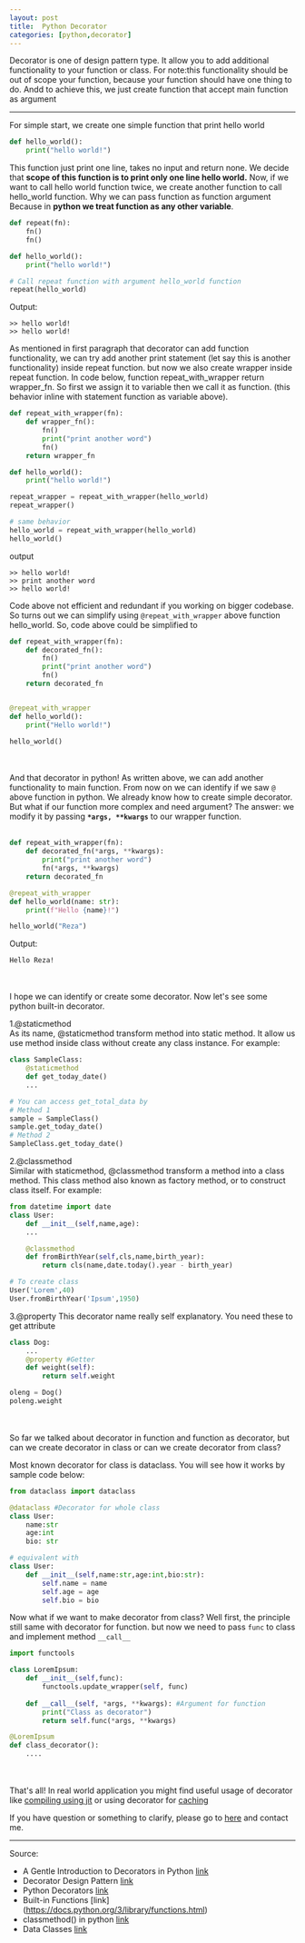 ```yaml
---
layout: post
title:  Python Decorator
categories: [python,decorator]
---
```


Decorator is one of design pattern type. It allow you to add additional functionality to your function or class. For note:this functionality should be out of scope your function, because your function should have one thing to do. Andd to achieve this, we just create function that accept main function as argument

---

For simple start, we create one simple function that print hello world

```python
def hello_world():
    print("hello world!")
```

This function just print one line, takes no input and return none. We decide that **scope of this function is to print only one line hello world.** Now, if we want to call hello world function twice, we create another function to call hello_world function. Why we can pass function as function argument Because in **python we treat function as any other variable**.

```python
def repeat(fn):
    fn()
    fn()

def hello_world():
    print("hello world!")

# Call repeat function with argument hello_world function
repeat(hello_world)
```

Output:

```output
>> hello world!
>> hello world!
```

As mentioned in first paragraph that decorator can add function functionality, we can try add another print statement (let say this is another functionality) inside repeat function. but now we also create wrapper inside repeat function. In code below, function repeat_with_wrapper return wrapper_fn. So first we assign it to variable then we call it as function. (this behavior inline with statement function as variable above).

```python
def repeat_with_wrapper(fn):
    def wrapper_fn():
        fn()
        print("print another word")
        fn()
    return wrapper_fn

def hello_world():
    print("hello world!")

repeat_wrapper = repeat_with_wrapper(hello_world) 
repeat_wrapper()

# same behavior
hello_world = repeat_with_wrapper(hello_world) 
hello_world()
```

output

```output
>> hello world!
>> print another word
>> hello world!
```

Code above not efficient and redundant if you working on bigger codebase. So turns out we can simplify using `@repeat_with_wrapper` above function hello_world. So, code above could be simplified to

```python
def repeat_with_wrapper(fn):
    def decorated_fn():
        fn()
        print("print another word")
        fn()
    return decorated_fn


@repeat_with_wrapper
def hello_world():
    print("Hello world!")

hello_world()
```

&nbsp;  
&nbsp;  
And that decorator in python! As written above, we can add another functionality to main function. From now on we can identify if we saw `@` above function in python. We already know how to create simple decorator. But what if our function more complex and need argument? The answer: we modify it by passing
**`*args, **kwargs`** to our wrapper function.  
&nbsp;  

```python
def repeat_with_wrapper(fn):
    def decorated_fn(*args, **kwargs):
        print("print another word")
        fn(*args, **kwargs)
    return decorated_fn

@repeat_with_wrapper
def hello_world(name: str):
    print(f"Hello {name}!")

hello_world("Reza")
```

Output:

```output
Hello Reza!
```

&nbsp;  
&nbsp;  
I hope we can identify or create some decorator. Now let's see some python built-in decorator.

1.@staticmethod  
As its name, @staticmethod transform method into static method. It allow us use method inside class without create any class instance. For example:

```python
class SampleClass:
    @staticmethod
    def get_today_date()
    ...

# You can access get_total_data by
# Method 1
sample = SampleClass()
sample.get_today_date()
# Method 2
SampleClass.get_today_date()
```

2.@classmethod  
Similar with staticmethod, @classmethod transform a method into a class method. This class method also known as factory method, or to construct class itself. For example:

```python
from datetime import date
class User:
    def __init__(self,name,age):
    ...

    @classmethod
    def fromBirthYear(self,cls,name,birth_year):
        return cls(name,date.today().year - birth_year) 

# To create class
User('Lorem',40)
User.fromBirthYear('Ipsum',1950)
```

3.@property
This decorator name really self explanatory. You need these to get attribute

```python
class Dog:
    ...
    @property #Getter
    def weight(self):
        return self.weight

oleng = Dog()
poleng.weight
```

&nbsp;  
&nbsp;  
So far we talked about decorator in function and function as decorator, but can we create decorator in class or can we create decorator from class?

Most known decorator for class is dataclass. You will see how it works by sample code below:

```python
from dataclass import dataclass

@dataclass #Decorator for whole class
class User:
    name:str
    age:int
    bio: str

# equivalent with
class User:
    def __init__(self,name:str,age:int,bio:str):
        self.name = name
        self.age = age
        self.bio = bio
```

Now what if we want to make decorator from class? Well first, the principle still same with decorator for function. but now we need to pass `func` to class and implement method `__call__`

```python
import functools

class LoremIpsum:
    def __init__(self,func):
        functools.update_wrapper(self, func)
    
    def __call__(self, *args, **kwargs): #Argument for function
        print("Class as decorator")
        return self.func(*args, **kwargs)

@LoremIpsum
def class_decorator():
    ....
```

&nbsp;  
&nbsp;  
That's all! In real world application you might find useful usage of decorator like [compiling using jit](https://numba.pydata.org/numba-doc/latest/user/jit.html) or using decorator for [caching](https://docs.python.org/3/library/functools.html)

If you have question or something to clarify, please go to [here](https://rzsgrt.github.io/about/) and contact me.

---

Source:  

- A Gentle Introduction to Decorators in Python [link](https://machinelearningmastery.com/a-gentle-introduction-to-decorators-in-python/)  
- Decorator Design Pattern [link](https://sourcemaking.com/design_patterns/decorator)  
- Python Decorators [link](https://www.scaler.com/topics/python/python-decorators/)  
- Built-in Functions [link] (https://docs.python.org/3/library/functions.html)
- classmethod() in python [link](https://www.geeksforgeeks.org/classmethod-in-python/)
- Data Classes [link](https://docs.python.org/3/library/dataclasses.html)
